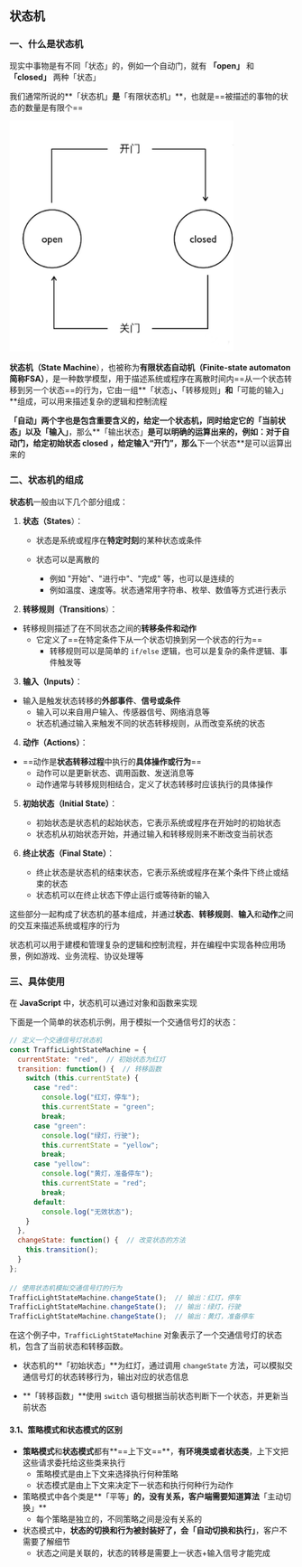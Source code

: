## 状态机

### 一、什么是状态机

现实中事物是有不同「状态」的，例如一个自动门，就有 **「open」** 和 **「closed」** 两种「状态」

我们通常所说的**「状态机」**是**「有限状态机」**，也就是==被描述的事物的状态的数量是有限个==

<img src="https://raw.githubusercontent.com/wanglufei561/picture_repo/master/assets/image-20230412141512329.png" alt="image-20230412141512329" style="zoom:40%;" />

**状态机（State Machine**），也被称为**有限状态自动机（Finite-state automaton简称FSA）**，是一种数学模型，用于描述系统或程序在离散时间内==从一个状态转移到另一个状态==的行为，它由一组**「状态」**、**「转移规则」**和**「可能的输入」**组成，可以用来描述复杂的逻辑和控制流程

**「自动」**两个字也是包含重要含义的，给定一个状态机，同时给定它的**「当前状态」**以及**「输入」**，那么**「输出状态」**是可以明确的运算出来的，例如：对于自动门，给定初始状态 **closed** ，给定输入“**开门**”，那么**下一个状态**是可以运算出来的

### 二、状态机的组成

**状态机**一般由以下几个部分组成：

1. **状态（States**）： <!--状态集合：系统可能处于的所有状态的集合-->
   - 状态是系统或程序在**特定时刻**的某种状态或条件

   - 状态可以是离散的
     - 例如 "开始"、"进行中"、"完成" 等，也可以是连续的
     - 例如温度、速度等。状态通常用字符串、枚举、数值等方式进行表示

2. **转移规则（Transitions**）：
- 转移规则描述了在不同状态之间的**转移条件和动作**
   - 它定义了==在特定条件下从一个状态切换到另一个状态的行为==
     - 转移规则可以是简单的 `if/else` 逻辑，也可以是复杂的条件逻辑、事件触发等

3. **输入（Inputs）**：
- 输入是触发状态转移的**外部事件**、**信号或条件**
   - 输入可以来自用户输入、传感器信号、网络消息等
   - 状态机通过输入来触发不同的状态转移规则，从而改变系统的状态

4. **动作（Actions）**：
- ==动作是**状态转移过程**中执行的**具体操作或行为**==
   - 动作可以是更新状态、调用函数、发送消息等
   - 动作通常与转移规则相结合，定义了状态转移时应该执行的具体操作

5. **初始状态（Initial State）**：
   - 初始状态是状态机的起始状态，它表示系统或程序在开始时的初始状态
   - 状态机从初始状态开始，并通过输入和转移规则来不断改变当前状态
   
6. **终止状态（Final State）**：
   - 终止状态是状态机的结束状态，它表示系统或程序在某个条件下终止或结束的状态
   - 状态机可以在终止状态下停止运行或等待新的输入

这些部分一起构成了状态机的基本组成，并通过**状态**、**转移规则**、**输入**和**动作**之间的交互来描述系统或程序的行为

状态机可以用于建模和管理复杂的逻辑和控制流程，并在编程中实现各种应用场景，例如游戏、业务流程、协议处理等

### 三、具体使用

在 **JavaScript** 中，状态机可以通过对象和函数来实现

下面是一个简单的状态机示例，用于模拟一个交通信号灯的状态：

```js
// 定义一个交通信号灯状态机
const TrafficLightStateMachine = {
  currentState: "red",  // 初始状态为红灯
  transition: function() {  // 转移函数
    switch (this.currentState) {
      case "red":
        console.log("红灯，停车");
        this.currentState = "green";
        break;
      case "green":
        console.log("绿灯，行驶");
        this.currentState = "yellow";
        break;
      case "yellow":
        console.log("黄灯，准备停车");
        this.currentState = "red";
        break;
      default:
        console.log("无效状态");
    }
  },
  changeState: function() {  // 改变状态的方法
    this.transition();
  }
};

// 使用状态机模拟交通信号灯的行为
TrafficLightStateMachine.changeState();  // 输出：红灯，停车
TrafficLightStateMachine.changeState();  // 输出：绿灯，行驶
TrafficLightStateMachine.changeState();  // 输出：黄灯，准备停车
```

在这个例子中，`TrafficLightStateMachine` 对象表示了一个交通信号灯的状态机，包含了当前状态和转移函数。

- 状态机的**「初始状态」**为红灯，通过调用 `changeState` 方法，可以模拟交通信号灯的状态转移行为，输出对应的状态信息

- **「转移函数」**使用 `switch` 语句根据当前状态判断下一个状态，并更新当前状态 

  <!--这个很关键，这也是为什么状态机被称为有限状态自动机的精髓，有了当前状态和输入，状态机器会自动更新当前状态为下一状态-->

#### 3.1、**策略模式**和**状态模式**的区别

- **策略模式**和**状态模式**都有**==上下文==**，**有环境类或者状态类**，上下文把这些请求委托给这些类来执行
  - 策略模式是由上下文来选择执行何种策略 <!--上下文类-->
  - 状态模式是由上下文来决定下一状态和执行何种行为动作 <!--转移规则-->
- 策略模式中各个类是**「平等」**的，没有关系，客户端需要知道算法**「主动切换」**
  - 每个策略是独立的，不同策略之间是没有关系的
- 状态模式中，**状态的切换和行为被封装好了，会「自动切换和执行」**，客户不需要了解细节
  - 状态之间是关联的，状态的转移是需要上一状态+输入信号才能完成


